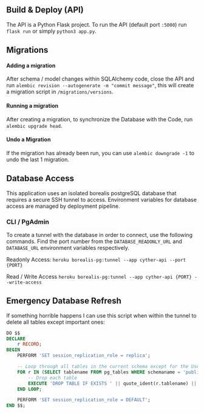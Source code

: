 ## Build & Deploy (API)
The API is a Python Flask project. To run the API (default port `:5000`) run `flask run` or simply `python3 app.py`.

## Migrations
#### Adding a migration
After schema / model changes within SQLAlchemy code, close the API and run `alembic revision --autogenerate -m "commit message"`, this will create a migration script in `/migrations/versions`.

#### Running a migration
After creating a migration, to synchronize the Database with the Code, run `alembic upgrade head`.

#### Undo a Migration
If the migration has already been run, you can use `alembic downgrade -1` to undo the last 1 migration.

## Database Access
This application uses an isolated borealis postgreSQL database that requires a secure SSH tunnel to access. Environment variables for database access are managed by deployment pipeline.
### CLI / PgAdmin
To create a tunnel with the database in order to connect, use the following commands. Find the port number from the `DATABASE_READONLY_URL` and `DATABASE_URL` environment variables respectively.

Readonly Access:
`heroku borealis-pg:tunnel --app cyther-api --port {PORT}`

Read / Write Access
`heroku borealis-pg:tunnel --app cyther-api {PORT} --write-access`

## Emergency Database Refresh
If something horrible happens I can use this script when within the tunnel to delete all tables except important ones:
```SQL
DO $$ 
DECLARE
    r RECORD;
BEGIN
    PERFORM 'SET session_replication_role = replica';

    -- Loop through all tables in the current schema except for the Users table
    FOR r IN (SELECT tablename FROM pg_tables WHERE schemaname = 'public' AND tablename <> 'user' AND tablename <> 'user_roles') LOOP
        -- Drop each table
        EXECUTE 'DROP TABLE IF EXISTS ' || quote_ident(r.tablename) || ' CASCADE';
    END LOOP;

    PERFORM 'SET session_replication_role = DEFAULT';
END $$;
```
